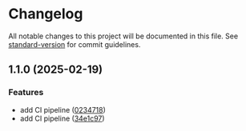 # Changelog

All notable changes to this project will be documented in this file. See [standard-version](https://github.com/conventional-changelog/standard-version) for commit guidelines.

## 1.1.0 (2025-02-19)


### Features

* add CI pipeline ([0234718](https://github.com/flowtom/budgetSlate/commit/02347180b879e05aea8892901d339180ce6ddac0))
* add CI pipeline ([34e1c97](https://github.com/flowtom/budgetSlate/commit/34e1c97906087bbede76a6705c84db4bb2a32bf2))
